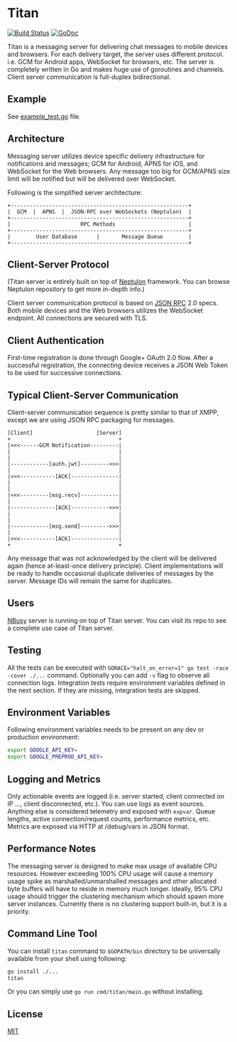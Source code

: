 # Titan

[![Build Status](https://travis-ci.org/titan-x/titan.svg?branch=master)](https://travis-ci.org/titan-x/titan)
[![GoDoc](https://godoc.org/github.com/titan-x/titan?status.svg)](https://godoc.org/github.com/titan-x/titan)

Titan is a messaging server for delivering chat messages to mobile devices and browsers. For each delivery target, the server uses different protocol. i.e. GCM for Android apps, WebSocket for browsers, etc. The server is completely written in Go and makes huge use of goroutines and channels. Client server communication is full-duplex bidirectional.

## Example

See [example_test.go](example_test.go) file.

## Architecture

Messaging server utilizes device specific delivery infrastructure for notifications and messages; GCM for Android, APNS for iOS, and WebSocket for the Web browsers. Any message too big for GCM/APNS size limit will be notified but will be delivered over WebSocket.

Following is the simplified server architecture:

```
+--------------------------------------------------------+
|  GCM  |  APNS  |  JSON-RPC over WebSockets (Neptulon)  |
+--------------------------------------------------------+
|                      RPC Methods                       |
+--------------------------------------------------------+
|        User Database      |       Message Queue        |
+--------------------------------------------------------+
```

## Client-Server Protocol

(Titan server is entirely built on top of [Neptulon](https://github.com/neptulon/neptulon) framework. You can browse Neptulon repository to get more in-depth info.)

Client server communication protocol is based on [JSON RPC](http://www.jsonrpc.org/specification) 2.0 specs. Both mobile devices and the Web browsers utilizes the WebSocket endpoint. All connections are secured with TLS.

## Client Authentication

First-time registration is done through Google+ OAuth 2.0 flow. After a successful registration, the connecting device receives a JSON Web Token to be used for successive connections.

## Typical Client-Server Communication

Client-server communication sequence is pretty similar to that of XMPP, except we are using JSON RPC packaging for messages.

```
[Client]                    [Server]
+                                  +
|<<<------GCM Notification---------|
|                                  |
|                                  |
|------------[auth.jwt]--------->>>|
|                                  |
|<<<-----------[ACK]---------------|
|                                  |
|                                  |
|<<<---------[msg.recv]------------|
|                                  |
|--------------[ACK]------------>>>|
|                                  |
|                                  |
|------------[msg.send]--------->>>|
|                                  |
|<<<-----------[ACK]---------------|
+                                  +
```

Any message that was not acknowledged by the client will be delivered again (hence at-least-once delivery principle). Client implementations will be ready to handle occasional duplicate deliveries of messages by the server. Message IDs will remain the same for duplicates.

## Users

[NBusy](https://github.com/nbusy/nbusy) server is running on top of Titan server. You can visit its repo to see a complete use case of Titan server.

## Testing

All the tests can be executed with `GORACE="halt_on_error=1" go test -race -cover ./...` command. Optionally you can add `-v` flag to observe all connection logs. Integration tests require environment variables defined in the next section. If they are missing, integration tests are skipped.

## Environment Variables

Following environment variables needs to be present on any dev or production environment:

```bash
export GOOGLE_API_KEY=
export GOOGLE_PREPROD_API_KEY=
```

## Logging and Metrics

Only actionable events are logged (i.e. server started, client connected on IP ..., client disconnected, etc.). You can use logs as event sources. Anything else is considered telemetry and exposed with `expvar`. Queue lengths, active connection/request counts, performance metrics, etc. Metrics are exposed via HTTP at /debug/vars in JSON format.

## Performance Notes

The messaging server is designed to make max usage of available CPU resources. However exceeding 100% CPU usage will cause a memory usage spike as marshalled/unmarshalled messages and other allocated byte buffers will have to reside in memory much longer. Ideally, 95% CPU usage should trigger the clustering mechanism which should spawn more server instances. Currently there is no clustering support built-in, but it is a priority.

## Command Line Tool

You can install `titan` command to `$GOPATH/bin` directory to be universally available from your shell using following:

```bash
go install ./...
titan
```

Or you can simply use `go run cmd/titan/main.go` without installing.

## License

[MIT](LICENSE)
